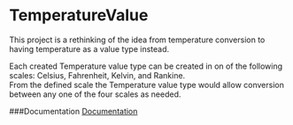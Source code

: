 # TemperatureValue
This project is a rethinking of the idea from temperature conversion to
having temperature as a value type instead.

Each created Temperature value type can be created in on of the following scales: Celsius, Fahrenheit, Kelvin, and Rankine.   
From the defined scale the Temperature value type would allow conversion between any one of the four scales as needed. 

###Documentation 
[Documentation](https://github.com/FredEkstrand/TemperatureValue/tree/master/Artifact/Help/index.html)

